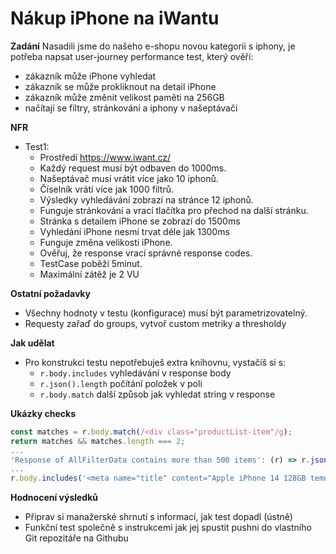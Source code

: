# Nákup iPhone na iWantu

**Zadání**
Nasadili jsme do našeho e-shopu novou kategorii s iphony, je potřeba napsat user-journey performance test, který ověří:
- zákazník může iPhone vyhledat
- zákazník se může prokliknout na detail iPhone
- zákazník může změnit velikost paměti na 256GB
- načítají se filtry, stránkování a iphony v našeptávači

**NFR**
- Test1:
	- Prostředí https://www.iwant.cz/
	- Každý request musí být odbaven do 1000ms.
	- Našeptávač musí vrátit více jako 10 iphonů.
	- Číselník vrátí více jak 1000 filtrů.
	- Výsledky vyhledávání zobrazí na stránce 12 iphonů.
	- Funguje stránkování a vrací tlačítka pro přechod na další stránku.
	- Stránka s detailem iPhone se zobrazí do 1500ms
	- Vyhledání iPhone nesmí trvat déle jak 1300ms
	- Funguje změna velikosti iPhone.
	- Ověřuj, že response vrací správné response codes.
	- TestCase poběží 5minut.
	- Maximální zátěž je 2 VU

**Ostatní požadavky**
- Všechny hodnoty v testu (konfigurace) musí být parametrizovatelný.
- Requesty zařaď do groups, vytvoř custom metriky a thresholdy

**Jak udělat**
- Pro konstrukci testu nepotřebuješ extra knihovnu, vystačíš si s:
	- `r.body.includes` vyhledávání v response body
	- `r.json().length` počítání položek v poli
	- `r.body.match` další způsob jak vyhledat string v response

**Ukázky checks**
```javascript
const matches = r.body.match(/<div class="productList-item"/g);
return matches && matches.length === 2;
...
'Response of AllFilterData contains more than 500 items': (r) => r.json().length > 2,
...
r.body.includes('<meta name="title" content="Apple iPhone 14 128GB temn&#x11B; inkoustov&#xFD; | iWant.cz" />')
```


**Hodnocení výsledků**
- Připrav si manažerské shrnutí s informací, jak test dopadl (ústně)
- Funkční test společně s instrukcemi jak jej spustit pushni do vlastního Git repozitáře na Githubu
